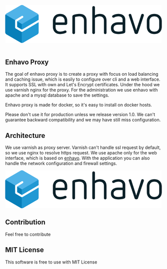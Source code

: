 ![alt text](assets/enhavo/images/enhavo.svg "enhavo")
<br/>
<br/>

Enhavo Proxy
------------

The goal of enhavo proxy is to create a proxy with focus on load balancing and caching issue, which is easily to configure
over cli and a web interface. It supports SSL with own and Let's Encrypt certificates. Under the hood we use varnish
nginx for the proxy. For the administration we use enhavo with apache and a mysql database to save the settings.

Enhavo proxy is made for docker, so it's easy to install on docker hosts.

Please don't use it for production unless we release version 1.0. We can't guarantee backward compatibility and we may
have still miss configuration.

Architecture
------------

We use varnish as proxy server. Varnish can't handle ssl request by default, so we use nginx to resolve https request.
We use apache only for the web interface, which is based on [enhavo](https://github.com/enhavo/enhavo). With the
application you can also handle the network configuration and firewall settings.

![alt text](assets/enhavo/images/enhavo.svg "enhavo-proxy")

Contribution
------------

Feel free to contribute

MIT License
-----------

This software is free to use with MIT License